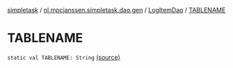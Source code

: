 [simpletask](../../index.md) / [nl.mpcjanssen.simpletask.dao.gen](../index.md) / [LogItemDao](index.md) / [TABLENAME](.)

# TABLENAME

`static val TABLENAME: String` [(source)](https://github.com/mpcjanssen/simpletask-android/blob/master/src/main/java/nl/mpcjanssen/simpletask/dao/gen/LogItemDao.java#L19)